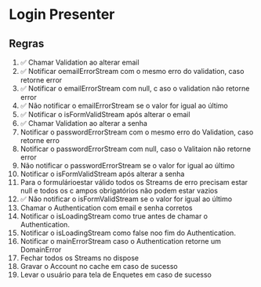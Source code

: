 # Login Presenter

## Regras

1. ✅ Chamar Validation ao alterar email
2. ✅ Notificar oemailErrorStream com o mesmo erro do validation, caso retorne error
3. ✅ Notificar o emailErrorStream com  null, c aso o validation  não retorne error
4. ✅ Não notificar o emailErrorStream se o valor for igual ao último
5. ✅ Notificar o isFormValidStream após alterar o email
6. ✅ Chamar Validation ao alterar a senha
7. Notificar o passwordErrorStream com o mesmo erro do Validation, caso retorne erro
8. Notificar o passwordErrorStream com null, caso o Valitaion não retorne error
9. Não notificar o passwordErrorStream se o valor for igual ao último
10. Notificar o isFormValidStream após alterar a senha
11. Para o formulárioestar válido  todos os Streams de erro precisam estar null e todos os c ampos obrigatórios não podem  estar vazios
12. ✅ Não notificar o isFormValidStream se o valor for igual ao último
13. Chamar o Authentication com email e senha corretos
14. Notificar o isLoadingStream como true antes de chamar o Authentication.
15. Notificar o isLoadingStream como false noo fim do Authentication.
16. Notificar o  mainErrorStream caso o Authentication retorne um DomainError
17. Fechar todos os Streams no dispose
18. Gravar o Account no cache em caso de sucesso
19. Levar o usuário para tela de Enquetes em caso de sucesso

